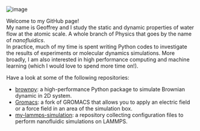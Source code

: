 
![image](https://user-images.githubusercontent.com/12810242/157247455-7a2965f1-0135-4d22-8bc3-1064bfb39227.png)

Welcome to my GitHub page!  
My name is Geoffrey and I study the static and dynamic properties of water flow at the atomic scale. A whole branch of Physics that goes by the name of *nanofluidics*.  
In practice, much of my time is spent writing Python codes to investigate the results of experiments or molecular dynamics simulations. More broadly, I am also interested in high performance computing and machine learning (which I would love to spend more time on!).  

Have a look at some of the following repositories:
- [brownpy](https://github.com/gmonet/brownpy): a high-performance Python package to simulate Brownian dynamic in 2D system.
- [Gromacs](https://github.com/gmonet/gromacs): a fork of GROMACS that allows you to apply an electric field or a force field in an area of the simulation box.
- [my-lammps-simulation](https://github.com/gmonet/my-lammps-simulation): a repository collecting configuration files to perform nanofluidic simulations on LAMMPS.
